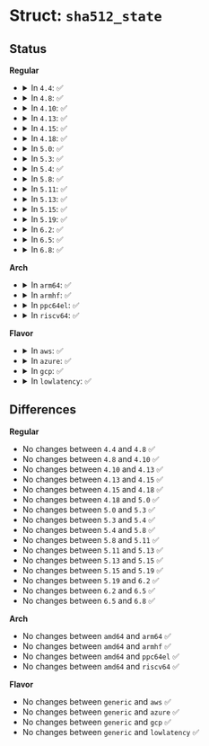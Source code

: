 # Struct: <code>sha512_state</code>

## Status
<b>Regular</b>
<ul>
<li>
<details>
<summary>In <code>4.4</code>: ✅</summary>

```c
struct sha512_state {
    u64 state[8];
    u64 count[2];
    u8 buf[128];
};
```
</details>
</li>
<li>
<details>
<summary>In <code>4.8</code>: ✅</summary>

```c
struct sha512_state {
    u64 state[8];
    u64 count[2];
    u8 buf[128];
};
```
</details>
</li>
<li>
<details>
<summary>In <code>4.10</code>: ✅</summary>

```c
struct sha512_state {
    u64 state[8];
    u64 count[2];
    u8 buf[128];
};
```
</details>
</li>
<li>
<details>
<summary>In <code>4.13</code>: ✅</summary>

```c
struct sha512_state {
    u64 state[8];
    u64 count[2];
    u8 buf[128];
};
```
</details>
</li>
<li>
<details>
<summary>In <code>4.15</code>: ✅</summary>

```c
struct sha512_state {
    u64 state[8];
    u64 count[2];
    u8 buf[128];
};
```
</details>
</li>
<li>
<details>
<summary>In <code>4.18</code>: ✅</summary>

```c
struct sha512_state {
    u64 state[8];
    u64 count[2];
    u8 buf[128];
};
```
</details>
</li>
<li>
<details>
<summary>In <code>5.0</code>: ✅</summary>

```c
struct sha512_state {
    u64 state[8];
    u64 count[2];
    u8 buf[128];
};
```
</details>
</li>
<li>
<details>
<summary>In <code>5.3</code>: ✅</summary>

```c
struct sha512_state {
    u64 state[8];
    u64 count[2];
    u8 buf[128];
};
```
</details>
</li>
<li>
<details>
<summary>In <code>5.4</code>: ✅</summary>

```c
struct sha512_state {
    u64 state[8];
    u64 count[2];
    u8 buf[128];
};
```
</details>
</li>
<li>
<details>
<summary>In <code>5.8</code>: ✅</summary>

```c
struct sha512_state {
    u64 state[8];
    u64 count[2];
    u8 buf[128];
};
```
</details>
</li>
<li>
<details>
<summary>In <code>5.11</code>: ✅</summary>

```c
struct sha512_state {
    u64 state[8];
    u64 count[2];
    u8 buf[128];
};
```
</details>
</li>
<li>
<details>
<summary>In <code>5.13</code>: ✅</summary>

```c
struct sha512_state {
    u64 state[8];
    u64 count[2];
    u8 buf[128];
};
```
</details>
</li>
<li>
<details>
<summary>In <code>5.15</code>: ✅</summary>

```c
struct sha512_state {
    u64 state[8];
    u64 count[2];
    u8 buf[128];
};
```
</details>
</li>
<li>
<details>
<summary>In <code>5.19</code>: ✅</summary>

```c
struct sha512_state {
    u64 state[8];
    u64 count[2];
    u8 buf[128];
};
```
</details>
</li>
<li>
<details>
<summary>In <code>6.2</code>: ✅</summary>

```c
struct sha512_state {
    u64 state[8];
    u64 count[2];
    u8 buf[128];
};
```
</details>
</li>
<li>
<details>
<summary>In <code>6.5</code>: ✅</summary>

```c
struct sha512_state {
    u64 state[8];
    u64 count[2];
    u8 buf[128];
};
```
</details>
</li>
<li>
<details>
<summary>In <code>6.8</code>: ✅</summary>

```c
struct sha512_state {
    u64 state[8];
    u64 count[2];
    u8 buf[128];
};
```
</details>
</li>
</ul>
<b>Arch</b>
<ul>
<li>
<details>
<summary>In <code>arm64</code>: ✅</summary>

```c
struct sha512_state {
    u64 state[8];
    u64 count[2];
    u8 buf[128];
};
```
</details>
</li>
<li>
<details>
<summary>In <code>armhf</code>: ✅</summary>

```c
struct sha512_state {
    u64 state[8];
    u64 count[2];
    u8 buf[128];
};
```
</details>
</li>
<li>
<details>
<summary>In <code>ppc64el</code>: ✅</summary>

```c
struct sha512_state {
    u64 state[8];
    u64 count[2];
    u8 buf[128];
};
```
</details>
</li>
<li>
<details>
<summary>In <code>riscv64</code>: ✅</summary>

```c
struct sha512_state {
    u64 state[8];
    u64 count[2];
    u8 buf[128];
};
```
</details>
</li>
</ul>
<b>Flavor</b>
<ul>
<li>
<details>
<summary>In <code>aws</code>: ✅</summary>

```c
struct sha512_state {
    u64 state[8];
    u64 count[2];
    u8 buf[128];
};
```
</details>
</li>
<li>
<details>
<summary>In <code>azure</code>: ✅</summary>

```c
struct sha512_state {
    u64 state[8];
    u64 count[2];
    u8 buf[128];
};
```
</details>
</li>
<li>
<details>
<summary>In <code>gcp</code>: ✅</summary>

```c
struct sha512_state {
    u64 state[8];
    u64 count[2];
    u8 buf[128];
};
```
</details>
</li>
<li>
<details>
<summary>In <code>lowlatency</code>: ✅</summary>

```c
struct sha512_state {
    u64 state[8];
    u64 count[2];
    u8 buf[128];
};
```
</details>
</li>
</ul>

## Differences
<b>Regular</b>
<ul>
<li>
No changes between <code>4.4</code> and <code>4.8</code> ✅
</li>
<li>
No changes between <code>4.8</code> and <code>4.10</code> ✅
</li>
<li>
No changes between <code>4.10</code> and <code>4.13</code> ✅
</li>
<li>
No changes between <code>4.13</code> and <code>4.15</code> ✅
</li>
<li>
No changes between <code>4.15</code> and <code>4.18</code> ✅
</li>
<li>
No changes between <code>4.18</code> and <code>5.0</code> ✅
</li>
<li>
No changes between <code>5.0</code> and <code>5.3</code> ✅
</li>
<li>
No changes between <code>5.3</code> and <code>5.4</code> ✅
</li>
<li>
No changes between <code>5.4</code> and <code>5.8</code> ✅
</li>
<li>
No changes between <code>5.8</code> and <code>5.11</code> ✅
</li>
<li>
No changes between <code>5.11</code> and <code>5.13</code> ✅
</li>
<li>
No changes between <code>5.13</code> and <code>5.15</code> ✅
</li>
<li>
No changes between <code>5.15</code> and <code>5.19</code> ✅
</li>
<li>
No changes between <code>5.19</code> and <code>6.2</code> ✅
</li>
<li>
No changes between <code>6.2</code> and <code>6.5</code> ✅
</li>
<li>
No changes between <code>6.5</code> and <code>6.8</code> ✅
</li>
</ul>
<b>Arch</b>
<ul>
<li>
No changes between <code>amd64</code> and <code>arm64</code> ✅
</li>
<li>
No changes between <code>amd64</code> and <code>armhf</code> ✅
</li>
<li>
No changes between <code>amd64</code> and <code>ppc64el</code> ✅
</li>
<li>
No changes between <code>amd64</code> and <code>riscv64</code> ✅
</li>
</ul>
<b>Flavor</b>
<ul>
<li>
No changes between <code>generic</code> and <code>aws</code> ✅
</li>
<li>
No changes between <code>generic</code> and <code>azure</code> ✅
</li>
<li>
No changes between <code>generic</code> and <code>gcp</code> ✅
</li>
<li>
No changes between <code>generic</code> and <code>lowlatency</code> ✅
</li>
</ul>
